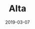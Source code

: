 ---
date: 2019-03-07
title: Alta
company: Oracle
link: https://www.oracle.com/webfolder/ux/middleware/alta/index.html
image: ./images/alta.jpg
description: The Oracle Alta UI system was used to develop the most recent Oracle Cloud products, the latest versions of Oracle Fusion Applications, a number of innovative mobile applications, with many more to come.

---